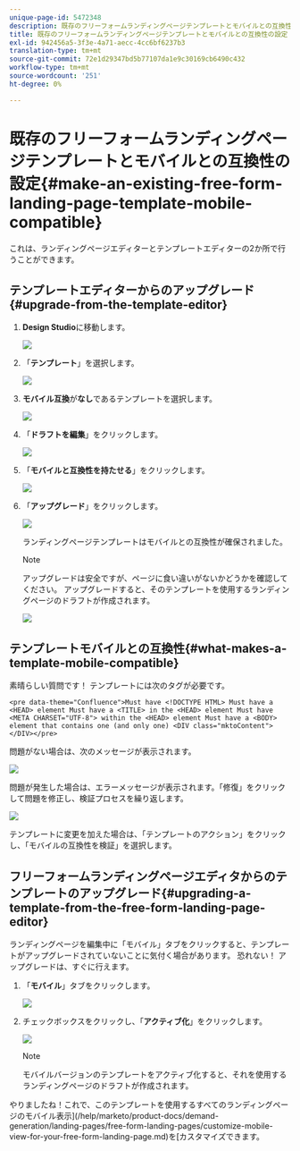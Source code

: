 ```yaml
---
unique-page-id: 5472348
description: 既存のフリーフォームランディングページテンプレートとモバイルとの互換性の確保 —Marketoドキュメント — 製品ドキュメント
title: 既存のフリーフォームランディングページテンプレートとモバイルとの互換性の設定
exl-id: 942456a5-3f3e-4a71-aecc-4cc6bf6237b3
translation-type: tm+mt
source-git-commit: 72e1d29347bd5b77107da1e9c30169cb6490c432
workflow-type: tm+mt
source-wordcount: '251'
ht-degree: 0%

---
```


# 既存のフリーフォームランディングページテンプレートとモバイルとの互換性の設定{#make-an-existing-free-form-landing-page-template-mobile-compatible}

これは、ランディングページエディターとテンプレートエディターの2か所で行うことができます。

## テンプレートエディターからのアップグレード{#upgrade-from-the-template-editor}

1. **Design Studio**&#x200B;に移動します。

   ![](assets/designstudio-1.png)

1. 「**テンプレート**」を選択します。

   ![](assets/image2015-1-22-20-3a20-3a2.png)

1. **モバイル互換**&#x200B;が&#x200B;**なし**&#x200B;であるテンプレートを選択します。

   ![](assets/image2015-1-22-20-3a22-3a24.png)

1. 「**ドラフトを編集**」をクリックします。

   ![](assets/image2015-1-22-20-3a25-3a36.png)

1. 「**モバイルと互換性を持たせる**」をクリックします。

   ![](assets/image2015-1-22-20-3a30-3a33.png)

1. 「**アップグレード**」をクリックします。

   ![](assets/image2015-1-22-20-3a32-3a45.png)

   ランディングページテンプレートはモバイルとの互換性が確保されました。

   >[!NOTE]
   >
   >アップグレードは安全ですが、ページに食い違いがないかどうかを確認してください。 アップグレードすると、そのテンプレートを使用するランディングページのドラフトが作成されます。

   ![](assets/image2015-1-22-20-3a36-3a43.png)

## テンプレートモバイルとの互換性{#what-makes-a-template-mobile-compatible}

素晴らしい質問です！ テンプレートには次のタグが必要です。

`<pre data-theme="Confluence">Must have <!DOCTYPE HTML> Must have a <HEAD> element Must have a <TITLE> in the <HEAD> element Must have <META CHARSET="UTF-8"> within the <HEAD> element Must have a <BODY> element that contains one (and only one) <DIV class="mktoContent"></DIV></pre>`

問題がない場合は、次のメッセージが表示されます。

![](assets/image2015-1-22-20-3a41-3a31.png)

問題が発生した場合は、エラーメッセージが表示されます。「修復」をクリックして問題を修正し、検証プロセスを繰り返します。

![](assets/image2015-1-22-20-3a43-3a20.png)

テンプレートに変更を加えた場合は、「テンプレートのアクション」をクリックし、「モバイルの互換性を検証」を選択します。

## フリーフォームランディングページエディタからのテンプレートのアップグレード{#upgrading-a-template-from-the-free-form-landing-page-editor}

ランディングページを編集中に「モバイル」タブをクリックすると、テンプレートがアップグレードされていないことに気付く場合があります。 恐れない！ アップグレードは、すぐに行えます。

1. 「**モバイル**」タブをクリックします。

   ![](assets/image2015-1-22-20-3a48-3a19.png)

1. チェックボックスをクリックし、「**アクティブ化**」をクリックします。

   ![](assets/image2015-1-22-20-3a49-3a34.png)

   >[!NOTE]
   >
   >モバイルバージョンのテンプレートをアクティブ化すると、それを使用するランディングページのドラフトが作成されます。

やりましたね！これで、このテンプレートを使用するすべてのランディングページのモバイル表示](/help/marketo/product-docs/demand-generation/landing-pages/free-form-landing-pages/customize-mobile-view-for-your-free-form-landing-page.md)を[カスタマイズできます。

